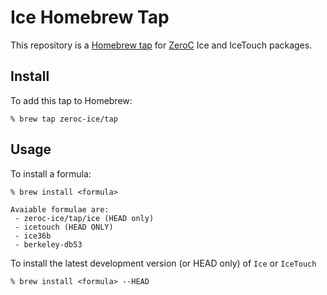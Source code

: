 # Ice Homebrew Tap

This repository is a [Homebrew
tap](https://github.com/Homebrew/homebrew/blob/master/share/doc/homebrew/brew-tap.md) for
[ZeroC](https://zeroc.com/) Ice and IceTouch packages.

## Install

To add this tap to Homebrew:

    % brew tap zeroc-ice/tap

## Usage

To install a formula:

    % brew install <formula>

    Avaiable formulae are:
     - zeroc-ice/tap/ice (HEAD only)
     - icetouch (HEAD ONLY)
     - ice36b
     - berkeley-db53

To install the latest development version (or HEAD only) of `Ice` or `IceTouch`

    % brew install <formula> --HEAD
